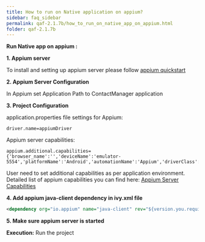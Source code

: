 ```yaml
---
title: How to run on Native application on appium?
sidebar: faq_sidebar
permalink: qaf-2.1.7b/how_to_run_on_native_app_on_appium.html
folder: qaf-2.1.7b
---
```


**Run Native app on appium :**

**1. Appium server**

To install and setting up appium server please follow [appium quickstart](http://appium.io/docs/en/2.0/quickstart/)
   
**2. Appium Server Configuration**

In Appium set Application Path to ContactManager application
   
**3. Project Configuration**

application.properties file settings for Appium:

```properties
driver.name=appiumDriver
```

Appium server capabilities:

```properties
appium.additional.capabilities= {'browser_name':'','deviceName':'emulator-5554','platformName':'Android','automationName':'Appium','driverClass':'io.appium.java_client.android.AndroidDriver'}
```

User need to set additional capabilities as per application environment. Detailed list of appium capabilities you can find here: [Appium Server Capabilities](http://appium.io/docs/en/2.0/guides/caps/)
   
**4. Add appium java-client dependency in ivy.xml file**

```xml
<dependency org="io.appium" name="java-client" rev="${version.you.require}"/>
```
   
**5. Make sure appium server is started**
 

**Execution:**
Run the project
